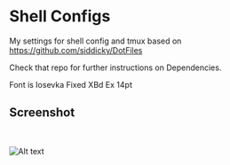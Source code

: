 # Shell Configs

My settings for shell config and tmux based on https://github.com/siddicky/DotFiles

Check that repo for further instructions on Dependencies.

Font is Iosevka Fixed XBd Ex 14pt

## Screenshot
<br>

![Alt text](/shell%20configs/Screenshot.png?raw=true "Screenshot")